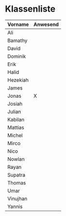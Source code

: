 # Klassenliste

|Vorname |Anwesend|
|--------|--------|
|Ali     |        |
|Bamathy |        |
|David   |        |
|Dominik |        |
|Erik    |        |
|Halid   |        |
|Hezekiah|        |
|James   |        |
|Jonas   |   X    |
|Josiah  |        |
|Julian  |        |
|Kabilan |        |
|Mattias |        |
|Michel  |        |
|Mirco   |        |
|Nico    |        |
|Nowlan  |        |
|Rayan   |        |
|Supatra |        |
|Thomas  |        |
|Umar    |        |
|Vinujhan|        |
|Yannis  |        |
